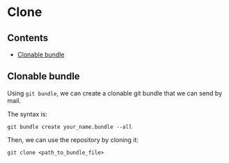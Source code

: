 # Clone

## Contents

 - [Clonable bundle](#clonable_bundle)

## <a name="clonable_bundle"></a>Clonable bundle

Using `git bundle`, we can create a clonable git bundle that we can send by mail.

The syntax is:

```shell
git bundle create your_name.bundle --all
```

Then, we can use the repository by cloning it:

```shell
git clone <path_to_bundle_file>
```
